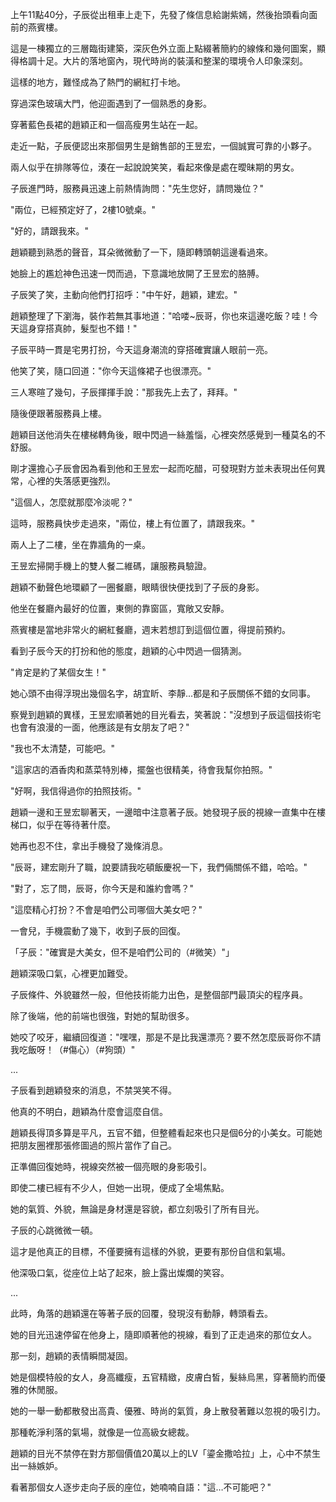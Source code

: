 上午11點40分，子辰從出租車上走下，先發了條信息給謝紫嫣，然後抬頭看向面前的燕賓樓。

這是一棟獨立的三層臨街建築，深灰色外立面上點綴著簡約的線條和幾何圖案，顯得格調十足。大片的落地窗內，現代時尚的裝潢和整潔的環境令人印象深刻。

這樣的地方，難怪成為了熱門的網紅打卡地。

穿過深色玻璃大門，他迎面遇到了一個熟悉的身影。

穿著藍色長裙的趙穎正和一個高瘦男生站在一起。

走近一點，子辰便認出來那個男生是銷售部的王昱宏，一個誠實可靠的小夥子。

兩人似乎在排隊等位，湊在一起說說笑笑，看起來像是處在曖昧期的男女。

子辰進門時，服務員迅速上前熱情詢問："先生您好，請問幾位？"

"兩位，已經預定好了，2樓10號桌。"

"好的，請跟我來。"

趙穎聽到熟悉的聲音，耳朵微微動了一下，隨即轉頭朝這邊看過來。

她臉上的尷尬神色迅速一閃而過，下意識地放開了王昱宏的胳膊。

子辰笑了笑，主動向他們打招呼："中午好，趙穎，建宏。"

趙穎整理了下瀏海，裝作若無其事地道："哈喽~辰哥，你也來這邊吃飯？哇！今天這身穿搭真帥，髮型也不錯！"

子辰平時一貫是宅男打扮，今天這身潮流的穿搭確實讓人眼前一亮。

他笑了笑，隨口回道："你今天這條裙子也很漂亮。"

三人寒暄了幾句，子辰揮揮手說："那我先上去了，拜拜。"

隨後便跟著服務員上樓。

趙穎目送他消失在樓梯轉角後，眼中閃過一絲羞惱，心裡突然感覺到一種莫名的不舒服。

剛才還擔心子辰會因為看到他和王昱宏一起而吃醋，可發現對方並未表現出任何異常，心裡的失落感更強烈。

"這個人，怎麼就那麼冷淡呢？"

這時，服務員快步走過來，"兩位，樓上有位置了，請跟我來。"

兩人上了二樓，坐在靠牆角的一桌。

王昱宏掃開手機上的雙人餐二維碼，讓服務員驗證。

趙穎不動聲色地環顧了一圈餐廳，眼睛很快便找到了子辰的身影。

他坐在餐廳內最好的位置，東側的靠窗區，寬敞又安靜。

燕賓樓是當地非常火的網紅餐廳，週末若想訂到這個位置，得提前預約。

看到子辰今天的打扮和他的態度，趙穎的心中閃過一個猜測。

"肯定是約了某個女生！"

她心頭不由得浮現出幾個名字，胡宜盺、李靜...都是和子辰關係不錯的女同事。

察覺到趙穎的異樣，王昱宏順著她的目光看去，笑著說："沒想到子辰這個技術宅也會有浪漫的一面，他應該是有女朋友了吧？"

"我也不太清楚，可能吧。"

"這家店的酒香肉和蒸菜特別棒，擺盤也很精美，待會我幫你拍照。"

"好啊，我信得過你的拍照技術。"

趙穎一邊和王昱宏聊著天，一邊暗中注意著子辰。她發現子辰的視線一直集中在樓梯口，似乎在等待著什麼。

她再也忍不住，拿出手機發了幾條消息。

"辰哥，建宏剛升了職，說要請我吃頓飯慶祝一下，我們倆關係不錯，哈哈。"

"對了，忘了問，辰哥，你今天是和誰約會嗎？"

"這麼精心打扮？不會是咱們公司哪個大美女吧？"

一會兒，手機震動了幾下，收到子辰的回復。

「子辰："確實是大美女，但不是咱們公司的（#微笑）"」

趙穎深吸口氣，心裡更加難受。

子辰條件、外貌雖然一般，但他技術能力出色，是整個部門最頂尖的程序員。

除了後端，他的前端也很強，對她的幫助很多。

她咬了咬牙，繼續回復道："嘿嘿，那是不是比我還漂亮？要不然怎麼辰哥你不請我吃飯呀！（#傷心）（#狗頭）"

...

子辰看到趙穎發來的消息，不禁哭笑不得。

他真的不明白，趙穎為什麼會這麼自信。

趙穎長得頂多算是平凡，五官不錯，但整體看起來也只是個6分的小美女。可能她把朋友圈裡那張修圖過的照片當作了自己。

正準備回復她時，視線突然被一個亮眼的身影吸引。

即使二樓已經有不少人，但她一出現，便成了全場焦點。

她的氣質、外貌，無論是身材還是容貌，都立刻吸引了所有目光。

子辰的心跳微微一頓。

這才是他真正的目標，不僅要擁有這樣的外貌，更要有那份自信和氣場。

他深吸口氣，從座位上站了起來，臉上露出燦爛的笑容。

...

此時，角落的趙穎還在等著子辰的回覆，發現沒有動靜，轉頭看去。

她的目光迅速停留在他身上，隨即順著他的視線，看到了正走過來的那位女人。

那一刻，趙穎的表情瞬間凝固。

她是個模特般的女人，身高纖瘦，五官精緻，皮膚白皙，髮絲烏黑，穿著簡約而優雅的休閒服。

她的一舉一動都散發出高貴、優雅、時尚的氣質，身上散發著難以忽視的吸引力。

那種乾淨利落的氣場，就像是一位高級女總裁。

趙穎的目光不禁停在對方那個價值20萬以上的LV「鎏金撒哈拉」上，心中不禁生出一絲嫉妒。

看著那個女人逐步走向子辰的座位，她喃喃自語："這…不可能吧？"